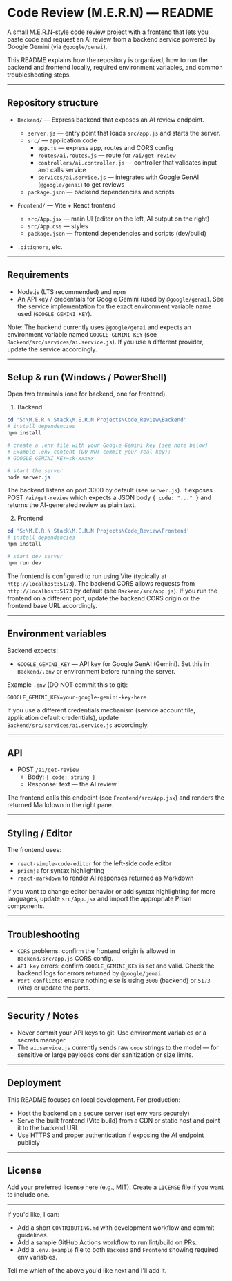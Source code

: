 # Code Review (M.E.R.N) — README

A small M.E.R.N-style code review project with a frontend that lets you paste code and request an AI review from a backend service powered by Google Gemini (via `@google/genai`).

This README explains how the repository is organized, how to run the backend and frontend locally, required environment variables, and common troubleshooting steps.

---

## Repository structure

- `Backend/` — Express backend that exposes an AI review endpoint.
  - `server.js` — entry point that loads `src/app.js` and starts the server.
  - `src/` — application code
    - `app.js` — express app, routes and CORS config
    - `routes/ai.routes.js` — route for `/ai/get-review`
    - `controllers/ai.controller.js` — controller that validates input and calls service
    - `services/ai.service.js` — integrates with Google GenAI (`@google/genai`) to get reviews
  - `package.json` — backend dependencies and scripts

- `Frontend/` — Vite + React frontend
  - `src/App.jsx` — main UI (editor on the left, AI output on the right)
  - `src/App.css` — styles
  - `package.json` — frontend dependencies and scripts (dev/build)

- `.gitignore`, etc.

---

## Requirements

- Node.js (LTS recommended) and npm
- An API key / credentials for Google Gemini (used by `@google/genai`). See the service implementation for the exact environment variable name used (`GOOGLE_GEMINI_KEY`).

Note: The backend currently uses `@google/genai` and expects an environment variable named `GOOGLE_GEMINI_KEY` (see `Backend/src/services/ai.service.js`). If you use a different provider, update the service accordingly.

---

## Setup & run (Windows / PowerShell)

Open two terminals (one for backend, one for frontend).

1) Backend

```powershell
cd 'S:\M.E.R.N Stack\M.E.R.N Projects\Code_Review\Backend'
# install dependencies
npm install

# create a .env file with your Google Gemini key (see note below)
# Example .env content (DO NOT commit your real key):
# GOOGLE_GEMINI_KEY=sk-xxxxx

# start the server
node server.js
```

The backend listens on port 3000 by default (see `server.js`). It exposes POST `/ai/get-review` which expects a JSON body `{ code: "..." }` and returns the AI-generated review as plain text.

2) Frontend

```powershell
cd 'S:\M.E.R.N Stack\M.E.R.N Projects\Code_Review\Frontend'
# install dependencies
npm install

# start dev server
npm run dev
```

The frontend is configured to run using Vite (typically at `http://localhost:5173`). The backend CORS allows requests from `http://localhost:5173` by default (see `Backend/src/app.js`). If you run the frontend on a different port, update the backend CORS origin or the frontend base URL accordingly.

---

## Environment variables

Backend expects:

- `GOOGLE_GEMINI_KEY` — API key for Google GenAI (Gemini). Set this in `Backend/.env` or environment before running the server.

Example `.env` (DO NOT commit this to git):

```
GOOGLE_GEMINI_KEY=your-google-gemini-key-here
```

If you use a different credentials mechanism (service account file, application default credentials), update `Backend/src/services/ai.service.js` accordingly.

---

## API

- POST `/ai/get-review`
  - Body: `{ code: string }`
  - Response: text — the AI review

The frontend calls this endpoint (see `Frontend/src/App.jsx`) and renders the returned Markdown in the right pane.

---

## Styling / Editor

The frontend uses:

- `react-simple-code-editor` for the left-side code editor
- `prismjs` for syntax highlighting
- `react-markdown` to render AI responses returned as Markdown

If you want to change editor behavior or add syntax highlighting for more languages, update `src/App.jsx` and import the appropriate Prism components.

---

## Troubleshooting

- `CORS` problems: confirm the frontend origin is allowed in `Backend/src/app.js` CORS config.
- `API key` errors: confirm `GOOGLE_GEMINI_KEY` is set and valid. Check the backend logs for errors returned by `@google/genai`.
- `Port conflicts`: ensure nothing else is using `3000` (backend) or `5173` (vite) or update the ports.

---

## Security / Notes

- Never commit your API keys to git. Use environment variables or a secrets manager.
- The `ai.service.js` currently sends raw `code` strings to the model — for sensitive or large payloads consider sanitization or size limits.

---

## Deployment

This README focuses on local development. For production:

- Host the backend on a secure server (set env vars securely)
- Serve the built frontend (Vite build) from a CDN or static host and point it to the backend URL
- Use HTTPS and proper authentication if exposing the AI endpoint publicly

---

## License

Add your preferred license here (e.g., MIT). Create a `LICENSE` file if you want to include one.

---

If you'd like, I can:

- Add a short `CONTRIBUTING.md` with development workflow and commit guidelines.
- Add a sample GitHub Actions workflow to run lint/build on PRs.
- Add a `.env.example` file to both `Backend` and `Frontend` showing required env variables.

Tell me which of the above you'd like next and I'll add it.